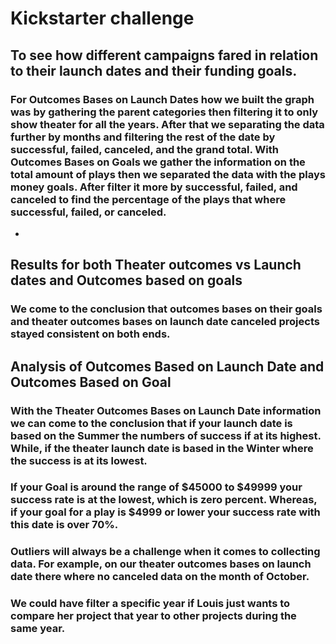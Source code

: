 # Kickstarter challenge

## To see how different campaigns fared in relation to their launch dates and their funding goals.

### For Outcomes Bases on Launch Dates how we built the graph was by gathering the parent categories then filtering it to only show theater for all the years. After that we separating the data further by months and filtering the rest of the date by successful, failed, canceled, and the grand total. With Outcomes Bases on Goals we gather the information on the total amount of plays then we separated the data with the plays money goals. After filter it more by successful, failed, and canceled to find the percentage of the plays that where successful, failed, or canceled. 

-

## Results for both Theater outcomes vs Launch dates and Outcomes based on goals

### We come to the conclusion that outcomes bases on their goals and theater outcomes bases on launch date canceled projects stayed consistent on both ends. 

## Analysis of Outcomes Based on Launch Date and Outcomes Based on Goal

### With the Theater Outcomes Bases on Launch Date information we can come to the conclusion that if your launch date is based on the Summer the numbers of success if at its highest. While, if the theater launch date is based in the Winter where the success is at its lowest. 

### If your Goal is around the range of $45000 to $49999 your success rate is at the lowest, which is zero percent. Whereas, if your goal for a play is $4999 or lower your success rate with this date is over 70%.

### Outliers will always be a challenge when it comes to collecting data. For example, on our theater outcomes bases on launch date there where no canceled data on the month of October.


### We could have filter a specific year if Louis just wants to compare her project that year to other projects during the same year.
